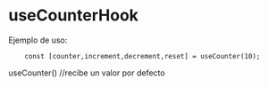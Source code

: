 # useCounterHook

Ejemplo de uso:
```
    const [counter,increment,decrement,reset] = useCounter(10);
```
useCounter() //recibe un valor por defecto